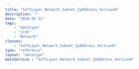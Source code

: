 ```yaml
---
title: "SoftLayer_Network_Subnet_IpAddress_Version6"
description: ""
date: "2018-02-12"
tags:
    - "datatype"
    - "sldn"
    - "Network"
classes:
    - "SoftLayer_Network_Subnet_IpAddress_Version6"
type: "reference"
layout: "datatype"
mainService : "SoftLayer_Network_Subnet_IpAddress_Version6"
---
```

